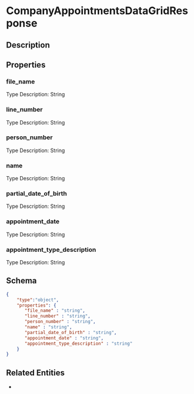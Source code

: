 # CompanyAppointmentsDataGridResponse
## Description

## Properties
### file_name


Type Description: String
### line_number


Type Description: String
### person_number


Type Description: String
### name


Type Description: String
### partial_date_of_birth


Type Description: String
### appointment_date


Type Description: String
### appointment_type_description


Type Description: String

## Schema
```json
{
    "type":"object",
    "properties": {
       "file_name" : "string",
       "line_number" : "string",
       "person_number" : "string",
       "name" : "string",
       "partial_date_of_birth" : "string",
       "appointment_date" : "string",
       "appointment_type_description" : "string"
    }
}
```

## Related Entities
- [](.md)

